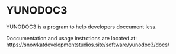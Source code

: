 # YUNODOC3
YUNODOC3 is a program to help developers doccument less.

Doccumentation and usage instrctions are located at: https://snowkatdevelopmentstudios.site/software/yunodoc3/docs/
